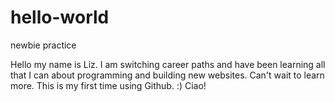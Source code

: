 # hello-world
newbie practice

Hello my name is Liz. I am switching career paths and have been learning all that I can about programming and building
new websites. Can't wait to learn more. 
This is my first time using Github. :)
Ciao!
